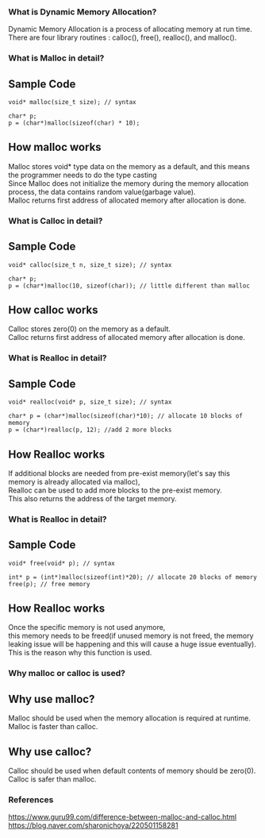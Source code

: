 ### What is Dynamic Memory Allocation?
Dynamic Memory Allocation is a process of allocating memory at run time.\
There are four library routines : calloc(), free(), realloc(), and malloc().

### What is Malloc in detail?
## Sample Code
```
void* malloc(size_t size); // syntax

char* p;
p = (char*)malloc(sizeof(char) * 10);
```
## How malloc works
Malloc stores void* type data on the memory as a default, and this means the programmer needs to do the type casting\
Since Malloc does not initialize the memory during the memory allocation process, the data contains random value(garbage value).\
Malloc returns first address of allocated memory after allocation is done.

### What is Calloc in detail?
## Sample Code
```
void* calloc(size_t n, size_t size); // syntax

char* p;
p = (char*)malloc(10, sizeof(char)); // little different than malloc
```
## How calloc works
Calloc stores zero(0) on the memory as a default.\
Calloc returns first address of allocated memory after allocation is done.

### What is Realloc in detail?
## Sample Code
```
void* realloc(void* p, size_t size); // syntax

char* p = (char*)malloc(sizeof(char)*10); // allocate 10 blocks of memory
p = (char*)realloc(p, 12); //add 2 more blocks
```
## How Realloc works
If additional blocks are needed from pre-exist memory(let's say this memory is already allocated via malloc),\
Realloc can be used to add more blocks to the pre-exist memory.\
This also returns the address of the target memory.

### What is Realloc in detail?
## Sample Code
```
void* free(void* p); // syntax

int* p = (int*)malloc(sizeof(int)*20); // allocate 20 blocks of memory
free(p); // free memory
```
## How Realloc works
Once the specific memory is not used anymore,\
this memory needs to be freed(if unused memory is not freed, the memory leaking issue will be happening and this will cause a huge issue eventually).\
This is the reason why this function is used.

### Why malloc or calloc is used?
## Why use malloc?
Malloc should be used when the memory allocation is required at runtime.\
Malloc is faster than calloc.
## Why use calloc?
Calloc should be used when default contents of memory should be zero(0).\
Calloc is safer than malloc.

### References
https://www.guru99.com/difference-between-malloc-and-calloc.html
https://blog.naver.com/sharonichoya/220501158281
